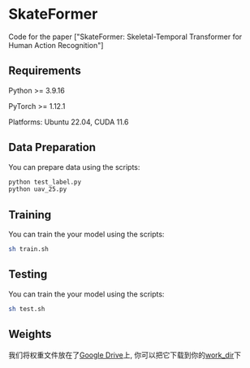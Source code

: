 
# SkateFormer

Code for the paper ["SkateFormer: Skeletal-Temporal Transformer for Human Action Recognition"]


## Requirements
Python >= 3.9.16

PyTorch >= 1.12.1

Platforms: Ubuntu 22.04, CUDA 11.6




## Data Preparation
You can prepare data using the scripts:
```bash
python test_label.py
python uav_25.py
```


## Training
You can train the your model using the scripts:
```bash
sh train.sh
```


## Testing
You can train the your model using the scripts:

```bash
sh test.sh
```


## Weights
我们将权重文件放在了[Google Drive](https://drive.google.com/drive/folders/1meK-PG5fA9-Llh7fBEsR8zHJt4F6V8jh?usp=drive_link)上, 你可以把它下载到你的[work_dir](.\work_dir)下